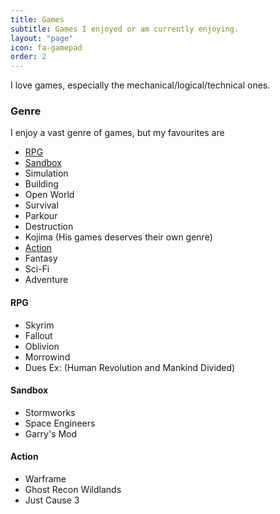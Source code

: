 ```yaml
---
title: Games
subtitle: Games I enjoyed or am currently enjoying.
layout: "page"
icon: fa-gamepad
order: 2
---
```


I love games, especially the mechanical/logical/technical ones.

### Genre

I enjoy a vast genre of games, but my favourites are

- [RPG](#RPG)
- [Sandbox](#Sandbox)
- Simulation
- Building
- Open World
- Survival
- Parkour
- Destruction
- Kojima (His games deserves their own genre)
- [Action](#Action)
- Fantasy
- Sci-Fi
- Adventure

#### RPG

- Skyrim
- Fallout
- Oblivion
- Morrowind
- Dues Ex: (Human Revolution and Mankind Divided)

#### Sandbox

- Stormworks
- Space Engineers
- Garry's Mod

#### Action

- Warframe
- Ghost Recon Wildlands
- Just Cause 3

